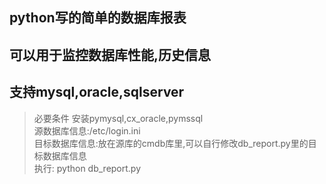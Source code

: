 ## python写的简单的数据库报表
## 可以用于监控数据库性能,历史信息
## 支持mysql,oracle,sqlserver
> 必要条件 安装pymysql,cx_oracle,pymssql<br>
> 源数据库信息:/etc/login.ini<br>
> 目标数据库信息:放在源库的cmdb库里,可以自行修改db_report.py里的目标数据库信息<br>
> 执行: python db_report.py<br>
